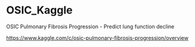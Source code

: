 # OSIC_Kaggle
OSIC Pulmonary Fibrosis Progression - Predict lung function decline


https://www.kaggle.com/c/osic-pulmonary-fibrosis-progression/overview
